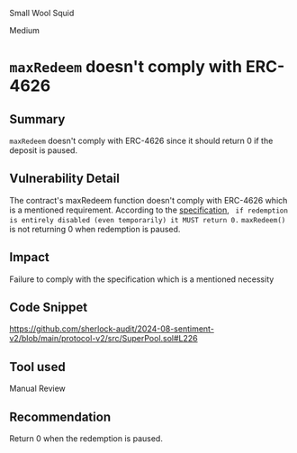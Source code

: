 Small Wool Squid

Medium

# `maxRedeem` doesn't comply with ERC-4626

## Summary
`maxRedeem` doesn't comply with ERC-4626 since it should return 0 if the deposit is paused.

## Vulnerability Detail
The contract's maxRedeem function doesn't comply with ERC-4626 which is a mentioned requirement. According to the [specification](https://eips.ethereum.org/EIPS/eip-4626#maxredeem), ` if redemption is entirely disabled (even temporarily) it MUST return 0.`
`maxRedeem()` is not returning 0 when redemption is paused.

## Impact
Failure to comply with the specification which is a mentioned necessity

## Code Snippet
https://github.com/sherlock-audit/2024-08-sentiment-v2/blob/main/protocol-v2/src/SuperPool.sol#L226

## Tool used
Manual Review

## Recommendation
Return 0 when the redemption is paused.